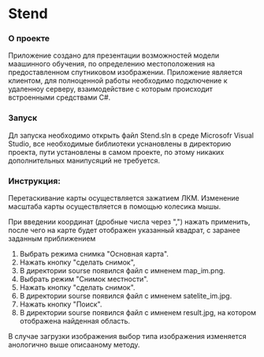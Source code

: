 # Stend
### О проекте
Приложение создано для презентации возможностей модели маашинного обучения, по определению местоположения на предоставленном спутниковом изображении.
Приложение является клиентом, для полноценной работы необходимо подключение к удаленноу серверу, взаимодействие с которым происходит встроенными средствами C#.

### Запуск 
Дл запуска необходимо открыть файл Stend.sln в среде Microsofr Visual Studio, все необходимые библиотеки уснановлены в директорию проекта, пути установлены в самом проекте, по этому никаких дополнительных манипусяций не требуется.

### Инструкция:
Перетаскивание карты осуществляется зажатием ЛКМ.
Изменение масштаба карты осуществляется в помощью колесика мышы.

При введении координат (дробные числа через ",") нажать применить, 
после чего на карте будет отображен указанный квадрат, с заранее заданным приближением

1. Выбрать режима снимка "Основная карта".
2. Нажать кнопку "сделать снимок",
3. В директории sourse появился файл с имненем map_im.png.
4. Выбрать режим "Снимок местности".
5. Нажать кнопку "сделать снимок".
6. В директории sourse появился файл с имненем satelite_im.jpg.
7. Нажать кнопку "Поиск".
8. В директории sourse появился файл с имненем result.jpg, на котором отображена найденная область.

В случае загрузки изображения выбор типа изображения изменяется анологично выше описааному методу.


   
